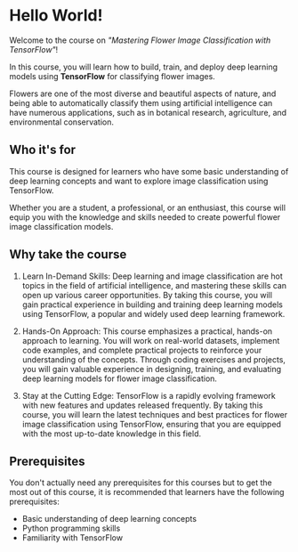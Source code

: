 # Hello World!

Welcome to the course on *"Mastering Flower Image Classification with TensorFlow"*! 

In this course, you will learn how to build, train, and deploy deep learning models using **TensorFlow** for classifying flower images. 

Flowers are one of the most diverse and beautiful aspects of nature, and being able to automatically classify them using artificial intelligence can have numerous applications, such as in botanical research, agriculture, and environmental conservation.

## Who it's for

This course is designed for learners who have some basic understanding of deep learning concepts and want to explore image classification using TensorFlow. 

Whether you are a student, a professional, or an enthusiast, this course will equip you with the knowledge and skills needed to create powerful flower image classification models.

## Why take the course

1. Learn In-Demand Skills: Deep learning and image classification are hot topics in the field of artificial intelligence, and mastering these skills can open up various career opportunities. By taking this course, you will gain practical experience in building and training deep learning models using TensorFlow, a popular and widely used deep learning framework.

2. Hands-On Approach: This course emphasizes a practical, hands-on approach to learning. You will work on real-world datasets, implement code examples, and complete practical projects to reinforce your understanding of the concepts. Through coding exercises and projects, you will gain valuable experience in designing, training, and evaluating deep learning models for flower image classification.

3. Stay at the Cutting Edge: TensorFlow is a rapidly evolving framework with new features and updates released frequently. By taking this course, you will learn the latest techniques and best practices for flower image classification using TensorFlow, ensuring that you are equipped with the most up-to-date knowledge in this field.

## Prerequisites

You don't actually need any prerequisites for this courses but to get the most out of this course, it is recommended that learners have the following prerequisites:

- Basic understanding of deep learning concepts
- Python programming skills
- Familiarity with TensorFlow